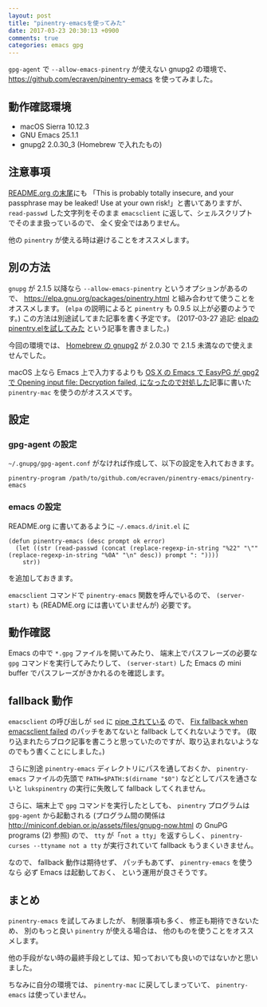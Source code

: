 ```yaml
---
layout: post
title: "pinentry-emacsを使ってみた"
date: 2017-03-23 20:30:13 +0900
comments: true
categories: emacs gpg
---
```

`gpg-agent` で `--allow-emacs-pinentry` が使えない gnupg2 の環境で、
https://github.com/ecraven/pinentry-emacs を使ってみました。

<!--more-->

## 動作確認環境

- macOS Sierra 10.12.3
- GNU Emacs 25.1.1
- gnupg2 2.0.30_3 (Homebrew で入れたもの)

## 注意事項

[README.org の末尾](https://github.com/ecraven/pinentry-emacs/blob/7c384a65eaaa37d38dbbb4e4ca89a094b498d811/README.org#emacs)にも
「This is probably totally insecure, and your passphrase may be leaked! Use at your own risk!」と書いてありますが、
`read-passwd` した文字列をそのまま `emacsclient` に返して、シェルスクリプトでそのまま扱っているので、
全く安全ではありません。

他の `pinentry` が使える時は避けることをオススメします。

## 別の方法

`gnupg` が 2.1.5 以降なら `--allow-emacs-pinentry` というオプションがあるので、
https://elpa.gnu.org/packages/pinentry.html と組み合わせて使うことをオススメします。
(`elpa` の説明によると `pinentry` も 0.9.5 以上が必要のようです。)
この方法は別途試してまた記事を書く予定です。
(2017-03-27 追記: [elpaのpinentry.elを試してみた](/blog/2017-03-25-elpa-pinentry.html) という記事を書きました。)

今回の環境では、
[Homebrew の gnupg2](https://github.com/Homebrew/homebrew-core/blob/328a89b492b600686be41b6b69b93d7c88fb8b89/Formula/gnupg2.rb)
が 2.0.30 で 2.1.5 未満なので使えませんでした。

macOS 上なら Emacs 上で入力するよりも
[OS X の Emacs で EasyPG が gpg2 で Opening input file: Decryption failed, になったので対処した](/blog/2016-08-20-mac-easypg-gpg2.html)記事に書いた
`pinentry-mac` を使うのがオススメです。

## 設定

### gpg-agent の設定

`~/.gnupg/gpg-agent.conf` がなければ作成して、以下の設定を入れておきます。

```
pinentry-program /path/to/github.com/ecraven/pinentry-emacs/pinentry-emacs
```

### emacs の設定

README.org に書いてあるように `~/.emacs.d/init.el` に

```
(defun pinentry-emacs (desc prompt ok error)
  (let ((str (read-passwd (concat (replace-regexp-in-string "%22" "\"" (replace-regexp-in-string "%0A" "\n" desc)) prompt ": "))))
    str))
```

を追加しておきます。

`emacsclient` コマンドで `pinentry-emacs` 関数を呼んでいるので、
`(server-start)` も (README.org には書いていませんが) 必要です。

## 動作確認

Emacs の中で `*.gpg` ファイルを開いてみたり、
端末上でパスフレーズの必要な `gpg` コマンドを実行してみたりして、
`(server-start)` した Emacs の mini buffer でパスフレーズがきかれるのを確認します。

## fallback 動作

`emacsclient` の呼び出しが `sed` に [pipe されている](https://github.com/ecraven/pinentry-emacs/blob/7c384a65eaaa37d38dbbb4e4ca89a094b498d811/pinentry-emacs#L24) ので、
[Fix fallback when emacsclient failed](https://github.com/ecraven/pinentry-emacs/pull/5)
のパッチをあてないと fallback してくれないようです。
(取り込まれたらブロク記事を書こうと思っていたのですが、取り込まれないようなのでもう書くことにしました。)

さらに別途 `pinentry-emacs` ディレクトリにパスを通しておくか、
`pinentry-emacs` ファイルの先頭で `PATH=$PATH:$(dirname "$0")` などとしてパスを通さないと
`lukspinentry` の実行に失敗して fallback してくれません。

さらに、端末上で `gpg` コマンドを実行したとしても、
`pinentry` プログラムは `gpg-agent` から起動される
(プログラム間の関係は http://miniconf.debian.or.jp/assets/files/gnupg-now.html の GnuPG programs (2) 参照)
ので、
`tty` が「`not a tty`」を返すらしく、
`pinentry-curses --ttyname not a tty`
が実行されていて fallback もうまくいきません。

なので、
fallback 動作は期待せず、
パッチもあてず、
`pinentry-emacs` を使うなら
必ず Emacs は起動しておく、
という運用が良さそうです。

## まとめ

`pinentry-emacs` を試してみましたが、
制限事項も多く、
修正も期待できないため、
別のもっと良い `pinentry` が使える場合は、
他のものを使うことをオススメします。

他の手段がない時の最終手段としては、知っておいても良いのではないかと思いました。

ちなみに自分の環境では、
`pinentry-mac` に戻してしまっていて、
`pinentry-emacs` は使っていません。
